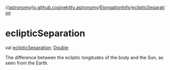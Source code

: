 //[astronomy](../../../index.md)/[io.github.cosinekitty.astronomy](../index.md)/[ElongationInfo](index.md)/[eclipticSeparation](ecliptic-separation.md)

# eclipticSeparation

val [eclipticSeparation](ecliptic-separation.md): [Double](https://kotlinlang.org/api/latest/jvm/stdlib/kotlin-stdlib/kotlin/-double/index.html)

The difference between the ecliptic longitudes of the body and the Sun, as seen from the Earth.

